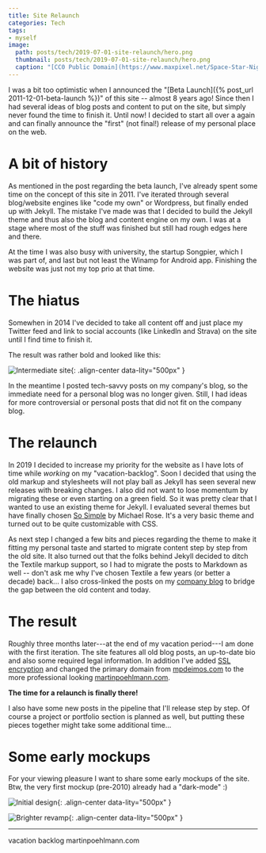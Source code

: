 ```yaml
---
title: Site Relaunch
categories: Tech
tags:
- myself
image:
  path: posts/tech/2019-07-01-site-relaunch/hero.png
  thumbnail: posts/tech/2019-07-01-site-relaunch/hero.png
  caption: "[CC0 Public Domain](https://www.maxpixel.net/Space-Star-Night-Rocket-Cartoon-Universe-Moon-3262811)"
---
```


I was a bit too optimistic when I announced the "[Beta Launch]({% post_url 2011-12-01-beta-launch %})" of this site -- almost 8 years ago!
Since then I had several ideas of blog posts and content to put on the site, but simply never found the time to finish it.
Until now!
I decided to start all over a again and can finally announce the "first" (not final!) release of my personal place on the web.

# A bit of history

As mentioned in the post regarding the beta launch, I've already spent some time on the concept of this site in 2011.
I've iterated through several blog/website engines like "code my own" or Wordpress, but finally ended up with Jekyll.
The mistake I've made was that I decided to build the Jekyll theme and thus also the blog and content engine on my own.
I was at a stage where most of the stuff was finished but still had rough edges here and there.

At the time I was also busy with university, the startup Songpier, which I was part of, and last but not least the Winamp for Android app.
Finishing the website was just not my top prio at that time.

# The hiatus

Somewhen in 2014 I've decided to take all content off and just place my Twitter feed and link to social accounts (like LinkedIn and Strava) on the site until I find time to finish it.

The result was rather bold and looked like this:

![Intermediate site](hiatus.png){: .align-center data-lity="500px" }

In the meantime I posted tech-savvy posts on my company's blog, so the immediate need for a personal blog was no longer given.
Still, I had ideas for more controversial or personal posts that did not fit on the company blog.

# The relaunch

In 2019 I decided to increase my priority for the website as I have lots of time while *working* on my "vacation-backlog".
Soon I decided that using the old markup and stylesheets will not play ball as Jekyll has seen several new releases with breaking changes.
I also did not want to lose momentum by migrating these or even starting on a green field.
So it was pretty clear that I wanted to use an existing theme for Jekyll.
I evaluated several themes but have finally chosen [So Simple](https://mmistakes.github.io/so-simple-theme/) by Michael Rose.
It's a very basic theme and turned out to be quite customizable with CSS.

As next step I changed a few bits and pieces regarding the theme to make it fitting my personal taste and started to migrate content step by step from the old site.
It also turned out that the folks behind Jekyll decided to ditch the Textile markup support, so I had to migrate the posts to Markdown as well -- don't ask me why I've chosen Textile a few years (or better a decade) back...
I also cross-linked the posts on my [company blog](/posts/tags/#cqse) to bridge the gap between the old content and today.

# The result

Roughly three months later---at the end of my vacation period---I am done with the first iteration.
The site features all old blog posts, an up-to-date bio and also some required legal information.
In addition I've added [SSL encryption](https://help.github.com/en/articles/securing-your-github-pages-site-with-https) and changed the primary domain from [mpdeimos.com](https://mpdeimos.com) to the more professional looking [martinpoehlmann.com](https://martinpoehlmann.com).

**The time for a relaunch is finally there!**

I also have some new posts in the pipeline that I'll release step by step.
Of course a project or portfolio section is planned as well, but putting these pieces together might take some additional time...

# Some early mockups

For your viewing pleasure I want to share some early mockups of the site.
Btw, the very first mockup (pre-2010) already had a "dark-mode" :)

![Initial design](design1.png){: .align-center data-lity="500px" }

![Brighter revamp](design2.png){: .align-center data-lity="500px" }

---

vacation backlog
martinpoehlmann.com
